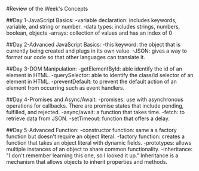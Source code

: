 #Review of the Week's Concepts

##Day 1-JavaScript Basics:
-variable declaration: includes keywords, variable, and string or number.
-data types: includes strings, numbers, boolean, objects
-arrays: collection of values and has an index of 0

##Day 2-Advanced JavaScript Basics:
-this keyword: the object that is currently being created and plugs in its own value.
-JSON: gives a way to format our code so that other languages can translate it.

##Day 3-DOM Manipulation:
-getElementById: able identify the id of an element in HTML.
-querySelector: able to identify the class/id selector of an element in HTML.
-preventDefault: to prevent the default action of an element from occurring such as event handlers.

##Day 4-Promises and Async/Await:
-promises: use with asynchronous operations for callbacks. There are promise states that include pending, fulfilled, and rejected.
-async/await: a function that takes time.
-fetch: to retrieve data from JSON.
-setTimeout: function that offers a delay.

##Day 5-Advanced Function:
-constructor function: same a s factory function but doesn't require an object literal.
-factory function: creates a function that takes an object literal with dynamic fields.
-prototypes: allows multiple instances of an object to share common functionality.
-inheritance: "I don't remember learning this one, so I looked it up." Inheritance is a mechanism that allows objects to inherit properties and methods.
